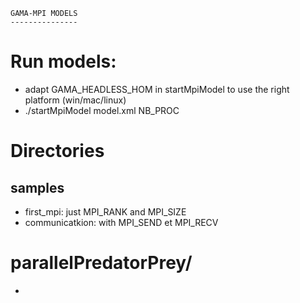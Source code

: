 	GAMA-MPI MODELS
	---------------
	
# Run models:
- adapt GAMA_HEADLESS_HOM in startMpiModel to use the right platform (win/mac/linux)
- ./startMpiModel model.xml NB_PROC

# Directories
## samples
- first_mpi: just MPI_RANK and MPI_SIZE
- communicatkion: with MPI_SEND et MPI_RECV

# parallelPredatorPrey/
- 
